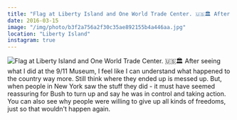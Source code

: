 ```yaml
---
title: "Flag at Liberty Island and One World Trade Center. 🇺🇸🏛 After seeing what I did at the 9/11 Museum, I feel like I can understand what happened to the country way more. Still think where they ended up is messed up. But, when people in New York saw the stuff they did - it must have seemed reassuring for Bush to turn up and say he was in control and taking action.  You can also see why people were willing to give up all kinds of freedoms, just so that wouldn't happen again."
date: 2016-03-15
image: "/img/photo/b3f2a756a2f30c35ae892155b4a446aa.jpg"
location: "Liberty Island"
instagram: true
---
```


![Flag at Liberty Island and One World Trade Center. 🇺🇸🏛 After seeing what I did at the 9/11 Museum, I feel like I can understand what happened to the country way more. Still think where they ended up is messed up. But, when people in New York saw the stuff they did - it must have seemed reassuring for Bush to turn up and say he was in control and taking action.  You can also see why people were willing to give up all kinds of freedoms, just so that wouldn't happen again.](/img/photo/b3f2a756a2f30c35ae892155b4a446aa.jpg)
